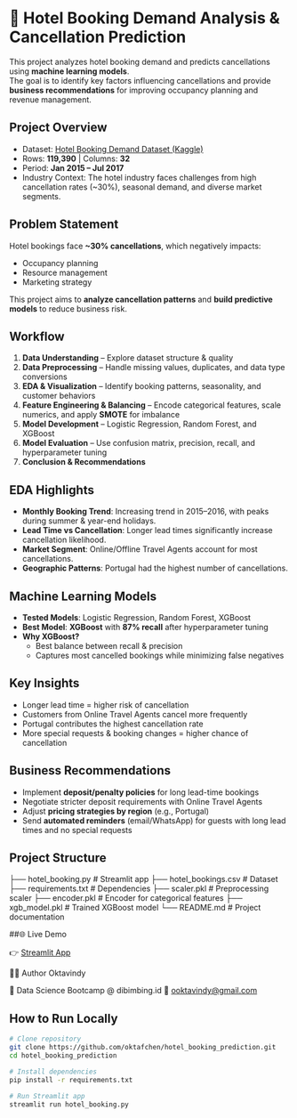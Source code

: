 # 🏨 Hotel Booking Demand Analysis & Cancellation Prediction

This project analyzes hotel booking demand and predicts cancellations using **machine learning models**.  
The goal is to identify key factors influencing cancellations and provide **business recommendations** for improving occupancy planning and revenue management.

## Project Overview
- Dataset: [Hotel Booking Demand Dataset (Kaggle)](https://www.kaggle.com/jessemostipak/hotel-booking-demand)  
- Rows: **119,390** | Columns: **32**  
- Period: **Jan 2015 – Jul 2017**  
- Industry Context: The hotel industry faces challenges from high cancellation rates (~30%), seasonal demand, and diverse market segments.

## Problem Statement
Hotel bookings face **~30% cancellations**, which negatively impacts:
- Occupancy planning  
- Resource management  
- Marketing strategy

This project aims to **analyze cancellation patterns** and **build predictive models** to reduce business risk.

## Workflow
1. **Data Understanding** – Explore dataset structure & quality  
2. **Data Preprocessing** – Handle missing values, duplicates, and data type conversions  
3. **EDA & Visualization** – Identify booking patterns, seasonality, and customer behaviors  
4. **Feature Engineering & Balancing** – Encode categorical features, scale numerics, and apply **SMOTE** for imbalance  
5. **Model Development** – Logistic Regression, Random Forest, and XGBoost  
6. **Model Evaluation** – Use confusion matrix, precision, recall, and hyperparameter tuning  
7. **Conclusion & Recommendations**

## EDA Highlights
- **Monthly Booking Trend**: Increasing trend in 2015–2016, with peaks during summer & year-end holidays.  
- **Lead Time vs Cancellation**: Longer lead times significantly increase cancellation likelihood.  
- **Market Segment**: Online/Offline Travel Agents account for most cancellations.  
- **Geographic Patterns**: Portugal had the highest number of cancellations.

## Machine Learning Models
- **Tested Models**: Logistic Regression, Random Forest, XGBoost  
- **Best Model**: **XGBoost** with **87% recall** after hyperparameter tuning  
- **Why XGBoost?**  
  - Best balance between recall & precision  
  - Captures most cancelled bookings while minimizing false negatives  

## Key Insights
- Longer lead time = higher risk of cancellation  
- Customers from Online Travel Agents cancel more frequently  
- Portugal contributes the highest cancellation rate  
- More special requests & booking changes = higher chance of cancellation  

## Business Recommendations
- Implement **deposit/penalty policies** for long lead-time bookings  
- Negotiate stricter deposit requirements with Online Travel Agents  
- Adjust **pricing strategies by region** (e.g., Portugal)  
- Send **automated reminders** (email/WhatsApp) for guests with long lead times and no special requests  


## Project Structure

├── hotel_booking.py # Streamlit app
├── hotel_bookings.csv # Dataset
├── requirements.txt # Dependencies
├── scaler.pkl # Preprocessing scaler
├── encoder.pkl # Encoder for categorical features
├── xgb_model.pkl # Trained XGBoost model
└── README.md # Project documentation

##🌐 Live Demo

👉 [Streamlit App](https://hotelbookingprediction.streamlit.app/)


👩‍💻 Author
Oktavindy

📍 Data Science Bootcamp @ dibimbing.id
🔗 ooktavindy@gmail.com

## How to Run Locally
```bash
# Clone repository
git clone https://github.com/oktafchen/hotel_booking_prediction.git
cd hotel_booking_prediction

# Install dependencies
pip install -r requirements.txt

# Run Streamlit app
streamlit run hotel_booking.py







